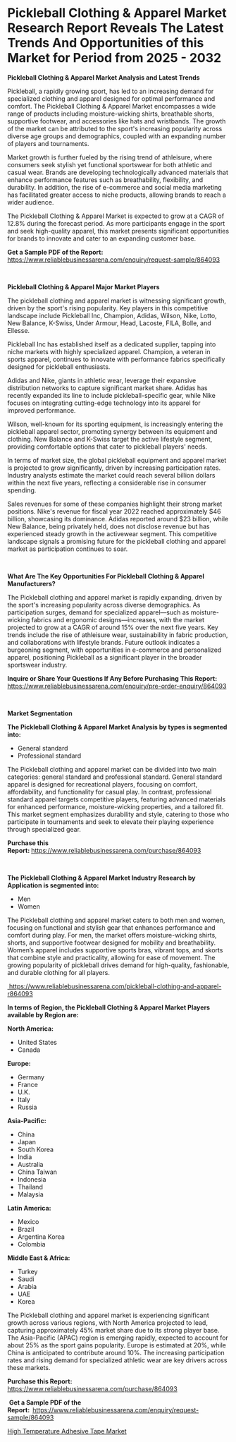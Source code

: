 <p><h1>Pickleball Clothing & Apparel Market Research Report Reveals The Latest Trends And Opportunities of this Market for Period from 2025 - 2032</h1></p><p><strong>Pickleball Clothing & Apparel Market Analysis and Latest Trends</strong></p>
<p><p>Pickleball, a rapidly growing sport, has led to an increasing demand for specialized clothing and apparel designed for optimal performance and comfort. The Pickleball Clothing & Apparel Market encompasses a wide range of products including moisture-wicking shirts, breathable shorts, supportive footwear, and accessories like hats and wristbands. The growth of the market can be attributed to the sport's increasing popularity across diverse age groups and demographics, coupled with an expanding number of players and tournaments.</p><p>Market growth is further fueled by the rising trend of athleisure, where consumers seek stylish yet functional sportswear for both athletic and casual wear. Brands are developing technologically advanced materials that enhance performance features such as breathability, flexibility, and durability. In addition, the rise of e-commerce and social media marketing has facilitated greater access to niche products, allowing brands to reach a wider audience.</p><p>The Pickleball Clothing & Apparel Market is expected to grow at a CAGR of 12.8% during the forecast period. As more participants engage in the sport and seek high-quality apparel, this market presents significant opportunities for brands to innovate and cater to an expanding customer base.</p></p>
<p><strong>Get a Sample PDF of the Report:&nbsp;</strong> <a href="https://www.reliablebusinessarena.com/enquiry/request-sample/864093?utm_campaign=2185&utm_medium=2&utm_source=Github&utm_content=ia&utm_term=05042025&utm_id=pickleball-clothing-apparel">https://www.reliablebusinessarena.com/enquiry/request-sample/864093</a></p>
<p>&nbsp;</p>
<p><strong>Pickleball Clothing & Apparel Major Market Players</strong></p>
<p><p>The pickleball clothing and apparel market is witnessing significant growth, driven by the sport's rising popularity. Key players in this competitive landscape include Pickleball Inc, Champion, Adidas, Wilson, Nike, Lotto, New Balance, K-Swiss, Under Armour, Head, Lacoste, FILA, Bolle, and Ellesse. </p><p>Pickleball Inc has established itself as a dedicated supplier, tapping into niche markets with highly specialized apparel. Champion, a veteran in sports apparel, continues to innovate with performance fabrics specifically designed for pickleball enthusiasts. </p><p>Adidas and Nike, giants in athletic wear, leverage their expansive distribution networks to capture significant market share. Adidas has recently expanded its line to include pickleball-specific gear, while Nike focuses on integrating cutting-edge technology into its apparel for improved performance.</p><p>Wilson, well-known for its sporting equipment, is increasingly entering the pickleball apparel sector, promoting synergy between its equipment and clothing. New Balance and K-Swiss target the active lifestyle segment, providing comfortable options that cater to pickleball players' needs.</p><p>In terms of market size, the global pickleball equipment and apparel market is projected to grow significantly, driven by increasing participation rates. Industry analysts estimate the market could reach several billion dollars within the next five years, reflecting a considerable rise in consumer spending.</p><p>Sales revenues for some of these companies highlight their strong market positions. Nike's revenue for fiscal year 2022 reached approximately $46 billion, showcasing its dominance. Adidas reported around $23 billion, while New Balance, being privately held, does not disclose revenue but has experienced steady growth in the activewear segment. This competitive landscape signals a promising future for the pickleball clothing and apparel market as participation continues to soar.</p></p>
<p>&nbsp;</p>
<p><strong>What Are The Key Opportunities For Pickleball Clothing & Apparel Manufacturers?</strong></p>
<p><p>The Pickleball clothing and apparel market is rapidly expanding, driven by the sport's increasing popularity across diverse demographics. As participation surges, demand for specialized apparel—such as moisture-wicking fabrics and ergonomic designs—increases, with the market projected to grow at a CAGR of around 15% over the next five years. Key trends include the rise of athleisure wear, sustainability in fabric production, and collaborations with lifestyle brands. Future outlook indicates a burgeoning segment, with opportunities in e-commerce and personalized apparel, positioning Pickleball as a significant player in the broader sportswear industry.</p></p>
<p><strong>Inquire or Share Your Questions If Any Before Purchasing This Report:</strong> <a href="https://www.reliablebusinessarena.com/enquiry/pre-order-enquiry/864093?utm_campaign=2185&utm_medium=2&utm_source=Github&utm_content=ia&utm_term=05042025&utm_id=pickleball-clothing-apparel">https://www.reliablebusinessarena.com/enquiry/pre-order-enquiry/864093</a></p>
<p>&nbsp;</p>
<p><strong>Market Segmentation</strong></p>
<p><strong>The Pickleball Clothing & Apparel Market Analysis by types is segmented into:</strong></p>
<p><ul><li>General standard</li><li>Professional standard</li></ul></p>
<p><p>The Pickleball clothing and apparel market can be divided into two main categories: general standard and professional standard. General standard apparel is designed for recreational players, focusing on comfort, affordability, and functionality for casual play. In contrast, professional standard apparel targets competitive players, featuring advanced materials for enhanced performance, moisture-wicking properties, and a tailored fit. This market segment emphasizes durability and style, catering to those who participate in tournaments and seek to elevate their playing experience through specialized gear.</p></p>
<p><strong>Purchase this Report:&nbsp;</strong><a href="https://www.reliablebusinessarena.com/purchase/864093?utm_campaign=2185&utm_medium=2&utm_source=Github&utm_content=ia&utm_term=05042025&utm_id=pickleball-clothing-apparel">https://www.reliablebusinessarena.com/purchase/864093</a></p>
<p>&nbsp;</p>
<p><strong>The Pickleball Clothing & Apparel Market Industry Research by Application is segmented into:</strong></p>
<p><ul><li>Men</li><li>Women</li></ul></p>
<p><p>The Pickleball clothing and apparel market caters to both men and women, focusing on functional and stylish gear that enhances performance and comfort during play. For men, the market offers moisture-wicking shirts, shorts, and supportive footwear designed for mobility and breathability. Women’s apparel includes supportive sports bras, vibrant tops, and skorts that combine style and practicality, allowing for ease of movement. The growing popularity of pickleball drives demand for high-quality, fashionable, and durable clothing for all players.</p></p>
<p><a href="https://www.reliablebusinessarena.com/pickleball-clothing-and-apparel-r864093?utm_campaign=2185&utm_medium=2&utm_source=Github&utm_content=ia&utm_term=05042025&utm_id=pickleball-clothing-apparel">&nbsp;https://www.reliablebusinessarena.com/pickleball-clothing-and-apparel-r864093</a></p>
<p><strong>In terms of Region, the Pickleball Clothing & Apparel Market Players available by Region are:</strong></p>
<p>
    <p> <strong> North America: </strong>
        <ul>
            <li>United States</li>
            <li>Canada</li>
        </ul>
        </p> 
    <p> <strong> Europe: </strong>
        <ul>
            <li>Germany</li>
            <li>France</li>
            <li>U.K.</li>
            <li>Italy</li>
            <li>Russia</li>
        </ul>
        </p> 
    <p> <strong> Asia-Pacific: </strong>
        <ul>
            <li>China</li>
            <li>Japan</li>
            <li>South Korea</li>
            <li>India</li>
            <li>Australia</li>
            <li>China Taiwan</li>
            <li>Indonesia</li>
            <li>Thailand</li>
            <li>Malaysia</li>
        </ul>
        </p> 
    <p> <strong> Latin America: </strong>
        <ul>
            <li>Mexico</li>
            <li>Brazil</li>
            <li>Argentina Korea</li>
            <li>Colombia</li>
        </ul>
        </p> 
    <p> <strong> Middle East & Africa: </strong>
        <ul>
            <li>Turkey</li>
            <li>Saudi</li>
            <li>Arabia</li>
            <li>UAE</li>
            <li>Korea</li>
        </ul>
    </p>
    </p>
<p><p>The Pickleball clothing and apparel market is experiencing significant growth across various regions, with North America projected to lead, capturing approximately 45% market share due to its strong player base. The Asia-Pacific (APAC) region is emerging rapidly, expected to account for about 25% as the sport gains popularity. Europe is estimated at 20%, while China is anticipated to contribute around 10%. The increasing participation rates and rising demand for specialized athletic wear are key drivers across these markets.</p></p>
<p><strong>Purchase this Report: </strong><a href="https://www.reliablebusinessarena.com/purchase/864093?utm_campaign=2185&utm_medium=2&utm_source=Github&utm_content=ia&utm_term=05042025&utm_id=pickleball-clothing-apparel">https://www.reliablebusinessarena.com/purchase/864093</a></p>
<p>&nbsp;<strong>Get a Sample PDF of the Report:&nbsp;&nbsp;</strong><a href="https://www.reliablebusinessarena.com/enquiry/request-sample/864093?utm_campaign=2185&utm_medium=2&utm_source=Github&utm_content=ia&utm_term=05042025&utm_id=pickleball-clothing-apparel">https://www.reliablebusinessarena.com/enquiry/request-sample/864093</a></p>
<p><strong></strong></p>
<p><p><a href="https://github.com/luckyshygirl/Market-Research-Report-List-7/blob/main/high-temperature-adhesive-tape-market.md?utm_campaign=2185&utm_medium=2&utm_source=Github&utm_content=ia&utm_term=05042025&utm_id=pickleball-clothing-apparel">High Temperature Adhesive Tape Market</a></p></p>